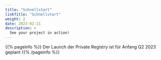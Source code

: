 ```yaml
---
title: "Schnellstart"
linkTitle: "Schnellstart"
weight: 2
date: 2023-02-21
description: >
  See your project in action!
---
```


{{% pageinfo %}}
Der Launch der Private Registry ist für Anfang Q2 2023 geplant
{{% /pageinfo %}}